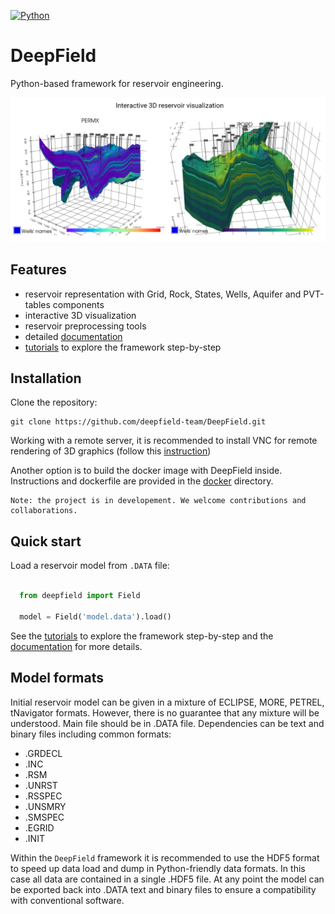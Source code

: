 [![Python](https://img.shields.io/badge/python-3-blue.svg)](https://python.org)


# DeepField

Python-based framework for reservoir engineering.

![img](static/3d_basic.PNG)

## Features

* reservoir representation with Grid, Rock, States, Wells, Aquifer and PVT-tables components
* interactive 3D visualization
* reservoir preprocessing tools
* detailed [documentation](https://deepfield-team.github.io/DeepField/)
* [tutorials](/tutorials) to explore the framework step-by-step


## Installation

Clone the repository:

    git clone https://github.com/deepfield-team/DeepField.git

Working with a remote server, it is recommended to install
VNC for remote rendering of 3D graphics (follow this [instruction](./vnc/README.md))

Another option is to build the docker image with DeepField inside.
Instructions and dockerfile are provided in the [docker](./docker) directory.

```
Note: the project is in developement. We welcome contributions and collaborations.
```

## Quick start

Load a reservoir model from `.DATA` file:

```python

  from deepfield import Field

  model = Field('model.data').load()
```

See the [tutorials](./tutorials) to explore the framework step-by-step
and the [documentation](https://deepfield-team.github.io/DeepField/) for more details.


## Model formats

Initial reservoir model can be given in a mixture of ECLIPSE, MORE, PETREL, tNavigator formats.
However, there is no guarantee that any mixture will be understood.
Main file should be in .DATA file. Dependencies can be text and binary files including common formats:

* .GRDECL
* .INC
* .RSM
* .UNRST
* .RSSPEC
* .UNSMRY
* .SMSPEC
* .EGRID
* .INIT

Within the `DeepField` framework it is recommended to use the HDF5 format
to speed up data load and dump in Python-friendly data formats. In this
case all data are contained in a single .HDF5 file. At any point the model
can be exported back into .DATA text and binary files to ensure a compatibility
with conventional software.
